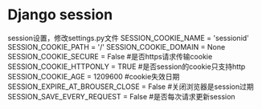 # Django session
session设置，修改settings.py文件
SESSION_COOKIE_NAME = 'sessionid'
SESSION_COOKIE_PATH = '/'
SESSION_COOKIE_DOMAIN = None
SESSION_COOKIE_SECURE = False   #是否https请求传输cookie
SESSION_COOKIE_HTTPONLY = TRUE  #是否session的cookie只支持http
SESSION_COOKIE_AGE = 1209600    #cookie失效日期
SESSION_EXPIRE_AT_BROUSER_CLOSE = False #关闭浏览器是session过期
SESSION_SAVE_EVERY_REQUEST = False  #是否每次请求更新session